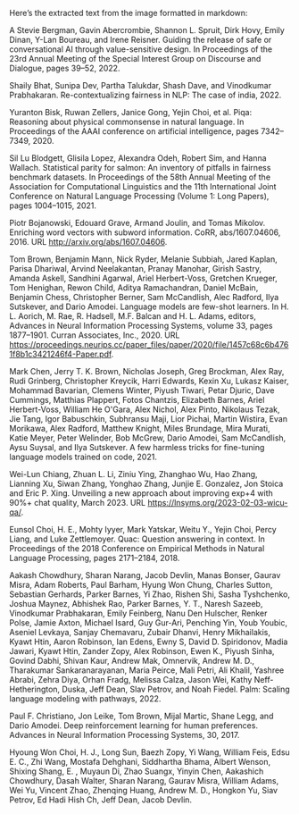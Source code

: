 Here’s the extracted text from the image formatted in markdown:


A Stevie Bergman, Gavin Abercrombie, Shannon L. Spruit, Dirk Hovy, Emily Dinan, Y-Lan Boureau, and Irene Reisner. Guiding the release of safe or conversational AI through value-sensitive design. In Proceedings of the 23rd Annual Meeting of the Special Interest Group on Discourse and Dialogue, pages 39–52, 2022.

Shaily Bhat, Sunipa Dev, Partha Talukdar, Shash Dave, and Vinodkumar Prabhakaran. Re-contextualizing fairness in NLP: The case of india, 2022.

Yuranton Bisk, Ruwan Zellers, Janice Gong, Yejin Choi, et al. Piqa: Reasoning about physical commonsense in natural language. In Proceedings of the AAAI conference on artificial intelligence, pages 7342–7349, 2020.

Sil Lu Blodgett, Glisila Lopez, Alexandra Odeh, Robert Sim, and Hanna Wallach. Statistical parity for salmon: An inventory of pitfalls in fairness benchmark datasets. In Proceedings of the 58th Annual Meeting of the Association for Computational Linguistics and the 11th International Joint Conference on Natural Language Processing (Volume 1: Long Papers), pages 1004–1015, 2021.

Piotr Bojanowski, Edouard Grave, Armand Joulin, and Tomas Mikolov. Enriching word vectors with subword information. CoRR, abs/1607.04606, 2016. URL http://arxiv.org/abs/1607.04606.

Tom Brown, Benjamin Mann, Nick Ryder, Melanie Subbiah, Jared Kaplan, Parisa Dhariwal, Arvind Neelakantan, Pranay Manohar, Girish Sastry, Amanda Askell, Sandhini Agarwal, Ariel Herbert-Voss, Gretchen Krueger, Tom Henighan, Rewon Child, Aditya Ramachandran, Daniel McBain, Benjamin Chess, Christopher Berner, Sam McCandlish, Alec Radford, Ilya Sutskever, and Dario Amodei. Language models are few-shot learners. In H. L. Aorich, M. Rae, R. Hadsell, M.F. Balcan and H. L. Adams, editors, Advances in Neural Information Processing Systems, volume 33, pages 1877–1901. Curran Associates, Inc., 2020. URL https://proceedings.neurips.cc/paper_files/paper/2020/file/1457c68c6b4761f8b1c3421246f4-Paper.pdf.

Mark Chen, Jerry T. K. Brown, Nicholas Joseph, Greg Brockman, Alex Ray, Rudi Grinberg, Christopher Kreycik, Harri Edwards, Kexin Xu, Lukasz Kaiser, Mohammad Bavarian, Clemens Winter, Piyush Tiwari, Petar Djuric, Dave Cummings, Matthias Plappert, Fotos Chantzis, Elizabeth Barnes, Ariel Herbert-Voss, William He O'Gara, Alex Nichol, Alex Pinto, Nikolaus Tezak, Jie Tang, Igor Babuschkin, Subhransu Maji, Lior Pichai, Martin Wistira, Evan Morikawa, Alex Radford, Matthew Knight, Miles Brundage, Mira Murati, Katie Meyer, Peter Welinder, Bob McGrew, Dario Amodei, Sam McCandlish, Aysu Suysal, and Ilya Sutskever. A few harmless tricks for fine-tuning language models trained on code, 2021.

Wei-Lun Chiang, Zhuan L. Li, Ziniu Ying, Zhanghao Wu, Hao Zhang, Lianning Xu, Siwan Zhang, Yonghao Zhang, Junjie E. Gonzalez, Jon Stoica and Eric P. Xing. Unveiling a new approach about improving exp+4 with 90%+ chat quality, March 2023. URL https://lnsyms.org/2023-02-03-wicu-qa/.

Eunsol Choi, H. E., Mohty Iyyer, Mark Yatskar, Weitu Y., Yejin Choi, Percy Liang, and Luke Zettlemoyer. Quac: Question answering in context. In Proceedings of the 2018 Conference on Empirical Methods in Natural Language Processing, pages 2171–2184, 2018.

Aakash Chowdhury, Sharan Narang, Jacob Devlin, Manas Bonser, Gaurav Misra, Adam Roberts, Paul Barham, Hyung Won Chung, Charles Sutton, Sebastian Gerhards, Parker Barnes, Yi Zhao, Rishen Shi, Sasha Tyshchenko, Joshua Maynez, Abhishek Rao, Parker Barnes, Y. T., Naresh Sazeeb, Vinodkumar Prabhakaran, Emily Feinberg, Nanu Den Hulscher, Renker Polse, Jamie Axton, Michael Isard, Guy Gur-Ari, Penching Yin, Youb Youbic, Aseniel Levkaya, Sanjay Chemavaru, Zubair Dhanvi, Henry Mikhailakis, Kyawt Htin, Aaron Robinson, Ian Edens, Ewny S, David D. Spiridonov, Madia Jawari, Kyawt Htin, Zander Zopy, Alex Robinson, Ewen K., Piyush Sinha, Govind Dabhi, Shivan Kaur, Andrew Mak, Omnervik, Andrew M. D., Tharakumar Sankaranarayanan, Maria Peirce, Mali Petri, Ali Khalil, Yashree Abrabi, Zehra Diya, Orhan Fradg, Melissa Calza, Jason Wei, Kathy Neff-Hetherington, Duska, Jeff Dean, Slav Petrov, and Noah Fiedel. Palm: Scaling language modeling with pathways, 2022.

Paul F. Christiano, Jon Leike, Tom Brown, Mijal Martic, Shane Legg, and Dario Amodei. Deep reinforcement learning for human preferences. Advances in Neural Information Processing Systems, 30, 2017.

Hyoung Won Choi, H. J., Long Sun, Baezh Zopy, Yi Wang, William Feis, Edsu E. C., Zhi Wang, Mostafa Dehghani, Siddhartha Bhama, Albert Wenson, Shixing Shang, E. , Muyaun Di, Zhao Suangx, Yinyin Chen, Aakashich Chowdhury, Dasah Walter, Sharan Narang, Gaurav Misra, William Adams, Wei Yu, Vincent Zhao, Zhenqing Huang, Andrew M. D., Hongkon Yu, Siav Petrov, Ed Hadi Hish Ch, Jeff Dean, Jacob Devlin.


